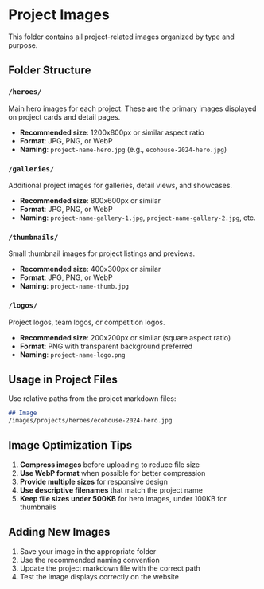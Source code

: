 # Project Images

This folder contains all project-related images organized by type and purpose.

## Folder Structure

### `/heroes/`
Main hero images for each project. These are the primary images displayed on project cards and detail pages.
- **Recommended size**: 1200x800px or similar aspect ratio
- **Format**: JPG, PNG, or WebP
- **Naming**: `project-name-hero.jpg` (e.g., `ecohouse-2024-hero.jpg`)

### `/galleries/`
Additional project images for galleries, detail views, and showcases.
- **Recommended size**: 800x600px or similar
- **Format**: JPG, PNG, or WebP
- **Naming**: `project-name-gallery-1.jpg`, `project-name-gallery-2.jpg`, etc.

### `/thumbnails/`
Small thumbnail images for project listings and previews.
- **Recommended size**: 400x300px or similar
- **Format**: JPG, PNG, or WebP
- **Naming**: `project-name-thumb.jpg`

### `/logos/`
Project logos, team logos, or competition logos.
- **Recommended size**: 200x200px or similar (square aspect ratio)
- **Format**: PNG with transparent background preferred
- **Naming**: `project-name-logo.png`

## Usage in Project Files

Use relative paths from the project markdown files:

```markdown
## Image
/images/projects/heroes/ecohouse-2024-hero.jpg
```

## Image Optimization Tips

1. **Compress images** before uploading to reduce file size
2. **Use WebP format** when possible for better compression
3. **Provide multiple sizes** for responsive design
4. **Use descriptive filenames** that match the project name
5. **Keep file sizes under 500KB** for hero images, under 100KB for thumbnails

## Adding New Images

1. Save your image in the appropriate folder
2. Use the recommended naming convention
3. Update the project markdown file with the correct path
4. Test the image displays correctly on the website
